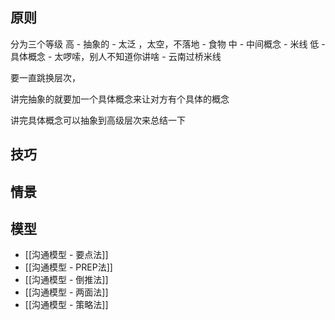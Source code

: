 ## 原则
分为三个等级
高 - 抽象的
	- 太泛 ，太空，不落地
	- 食物
中 - 中间概念
	- 米线
低 - 具体概念
	- 太啰嗦，别人不知道你讲啥
	- 云南过桥米线
	
要一直跳换层次，

讲完抽象的就要加一个具体概念来让对方有个具体的概念

讲完具体概念可以抽象到高级层次来总结一下

## 技巧


## 情景


## 模型
- [[沟通模型 - 要点法]]
- [[沟通模型 - PREP法]]
- [[沟通模型 - 倒推法]]
- [[沟通模型 - 两面法]]
- [[沟通模型 - 策略法]]